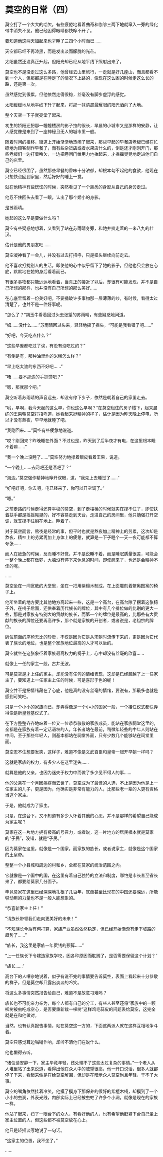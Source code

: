 # 莫空的日常（四）

莫空打了一个大大的哈欠，有些疲倦地看着曲奇和咖啡三两下地就窜入一旁的绿化带中消失不见，他已经困得眼睛都快睁不开了。

要知道他这两天加起来也才睡了三四个小时而已……

天空都已经不再漆黑，而是发出淡而朦胧的光芒。

太阳虽然还没真正升起，但阳光却已经从地平线下照射出来了。

莫空也不是没走过这么多路，他曾经去山里旅行，一走就是好几座山，而且都看不到一个人，但那都是在睡足了的情况下上路的，像现在这么困的时候走这么长的路，还是第一次。

虽然感觉到很累，但他依然走得很稳，丝毫没有脚步虚浮的感觉。

太阳缓缓地从地平线下升了起来，将那一抹清晨最耀眼的阳光洒向了大地。

整个天空一下子就亮堂了起来。

初生的娇阳还把那一幢幢楼房的影子拉的很长，早晨的小城市又是那样的安静，让人感觉像是来到了一座神秘且无人的城市里一般。

随着时间的推移，街道上开始渐渐地热闹了起来，那些早起的早餐店老板已经在忙碌地为顾客制作早餐了，而有些杂货店或者水果店什么的，倒是还才刚刚开门，那些老板们一边打着哈欠，一边把卷闸门给用力地抬起来，才摇摇晃晃地走进他们自己的店里。

莫空已经很困了，虽然那些早餐的香味十分浓郁，却根本勾不起他的食欲，他现在只想快点回到家里，然后好好的睡上一觉。

就在他精神有些恍惚的时候，突然看见了一个熟悉的身影从自己的身旁走过。

他忍不住回头去看了一眼，认出了那个娇小的身影。

是苏雨晴。

她起的这么早是要做什么吗？

莫空有些疑惑地想着，又看到了站在苏雨晴身旁，和她并排走着的一米八九的壮汉。

估计是他的男朋友吧……

莫空凝神看了一会儿，并没有过去打招呼，只是扭头继续向前走去。

他不喜欢打扰别人的生活，即使他的心中似乎留下了她的影子，但他也只会放在心底，默默地在她的身后看着而已。

有很多事物都只能远远地看着，当真正的接近了以后，却很有可能发现，并不是自己所想的那样，也并没有自己所想的那么美好……

在心底里留着一份美好吧，不要捅破许多事物那一层薄薄的纱，有时候，看得太过清楚了，也并不是一件好事呢。

“怎么了？”胡玉牛看着回过头去张望的苏雨晴，有些疑惑地问道。

“姆……没什么……”苏雨晴回过头来，轻轻地摇了摇头，“可能是我看错了吧……”

“好吧，今天吃点什么？”

“这些早餐都吃过了诶，有没有没吃过的？”

“有倒是有，那种油里炸的米糕怎么样？”

“早上吃太油的东西不好吧……”

“唔……要不那边的手抓饼吧？”

“嗯，那就那个吧。”

莫空听着苏雨晴的声音远去，却没有停下步子，依然是朝着自己的家里走去。

“哟，早啊，我今天起的这么早，你也这么早啊？”在莫空租住的房子楼下，起来晨练的王果朝莫空打招呼道，她看起来挺精神的样子，估计是因为昨天晚上停电，所以才没有熬夜，早早地就睡了吧。

“我刚回来……”莫空有些疲惫地说道。

“哎？刚回来？昨晚睡在外面？不过也是，昨天到了后半夜才有电，在这里根本睡不着嘛……”

“我一个晚上没睡了……”莫空努力地撑着眼皮看着王果，说道。

“一个晚上……去网吧还是酒吧了？”

“海边。”莫空强作精神地睁开双眼，道，“我先上去睡觉了……”

“好吧好吧，你去吧，电已经来了，你可以开空调了。”

“嗯。”

之前走路的时候走得还算平稳的莫空，到了走楼梯的时候就实在撑不住了，即使扶着扶手都是摇摇晃晃的，好不容易走到天台，走进自己的房间里，他只勉强打开空调，就支撑不住躺在地上，睡着了。

对于莫空而言，熬夜是经常的事，但平时也就是熬夜加上精神上的劳累，这次却是熬夜、精神上的劳累再加上身体上的疲惫，就算是一下子睡个一天一夜可能都不算夸张……

而人在疲惫的时候，反而睡不好觉，并不是说睡不着，而是睡眠质量很差，可能会一整个晚上都在做梦，大脑没有停下来休息的时间，即使醒来了，也还是会精神不佳的呢。

……

莫空坐在一间宽敞的大堂里，坐在一把用紫檀木制成，在上面雕刻着繁奥图案的椅子上。

他所坐着的地方要比其他地方高起来一些，这是一个高台，在高台除了摆着这张椅子外，在椅子后面，还供奉着历代族长的牌位，其中有几个排位做的比别的更大一些，那是对家族有特别大的贡献的族长，而第一个的牌位是最高的，比那些有大贡献的族长的牌位还要再高许多，那个就是家族的开创者，或者说是，老祖宗的牌位。

牌位前面的座椅无比的珍贵，不仅是因为它是从宋朝时流传下来的，更是因为它代表了族长的地位，也是整个家族地位最高的人才可以坐的。

莫空就坐在这张象征着家族最高权力的椅子上，心中却没有丝毫的欣喜……

就像上一任的家主一般，古井无波。

可是莫空是才上任的家主，却能没有任何的情绪表现，这却是已经超越了上一任家主了，要知道上一任家主上任的时候，可是喜形于色的呢！

莫空并不是把情绪藏在了心底，他是真的没有丝毫的情绪，要说有，那最多也就是感到可笑吧。

只是一个小小的家族而已，却弄得像是一个小小的国家一般，一个接任仪式都快弄得像是新皇登基仪式了。

在下方整整齐齐地站着一位又一位恭恭敬敬的家族成员，能站在家族祠堂这里的，全都是在家族有着一定话语权的人，年长者站在最前，稍微年轻些的中年人则站在中间，至于那些年轻人，则基本都站在祠堂外面，只有少数几个能够站在祠堂里面。

莫空忍不住想要发笑，这样子，难道不像是文武百臣和皇帝一起开早朝一样吗？

这就是家族的权力，有多少人在这里迷失……

就算是他的父亲，也因为迷失于权力中而做了多少见不得人的事……

他的父亲在一个月因癌症而去世了，莫空成为了最佳的人选，不止是因为他是上一任家主的儿子，更是因为，他确实是非常有能力的人，比那些老一辈的人更有资格当这个家主。

于是，他就成为了家主。

只是，在这台下，又不知道有多少人怀着其他的心思，并不是那样的希望自己能成为家主呢？

莫家在这一片地方拥有极高的号召力，或者说，这一片地方的居民根本就是莫家的“子民”，没错，就是“子民。”

因为莫家在这里，就像是一个国家，而家族的族长，或者说家主，就像是这个国家的土皇帝。

整整一个小县城和周边的村和乡，全都在莫家的统治范围之内。

它就像是一个国中的国，在这里有着自己独特的立法和制度，哪怕是市长甚至省长来了，都要给莫家几分面子。

毕竟莫家在这里已经深深地扎根了几百年，底蕴甚至比现在的中国还要深远，所能够动用的力量也不是一般人能想象的。

“恭喜新家主上任！”

“请族长带领我们走向更美好的未来！”

“不知族长今后有何打算，家族产业虽然依然稳定，但已经开始渐渐有走下坡路的趋势了……”

“族长，我这里是家族一年贡钱的预算……”

“上一任族长下令建造家族学校，因各种原因而耽搁了，是否需要保留这个计划？”

“族长……”

高台下的人嘈杂地说着，似乎有说不完的事情要告诉莫空，表面上看起来十分恭敬的样子，但是莫空却只露出淡淡的冷笑。

将这么多事情突然报告给自己，难道不是故意刁难吗？

族长也不可能亲力亲为，每个人都有自己的分工，有些人甚至还将“家族中的一颗柳树被虫吃成空心，是否要重新栽一棵树”这样鸡毛蒜皮的问题丢给莫空，这完全就是在和他做对。

当然，也有认真报告事情，站在莫空这一方的，下面这两派人就在这样互相地争斗着。

莫空只感觉耳边嗡嗡作响，却听不清他们在说什么。

他也懒得去听。

“诸位请安静一下，家主毕竟年轻，还处理不了这些太过复杂的事情。”一个老人从人堆里站了出来说道，看得出他在众人中的威望很高，他一开口说话，很多人就都停了下来，看起来像是在给莫空解围，但却是在暗示众人莫空尚且年轻，干不了大事。

莫空的嘴角依然挂着冷笑，他摸了摸身下那保养的很好的紫檀木椅，却摸到了一个小小的虫洞，外表光线，内部实际上已经被虫蛀了许多个小洞，就像是现在的家族一样。

他站了起来，扫了一眼台下的众人，有看好他的人，也有希望他赶紧下台自己坐上家主位置的人，但这些都不被莫空放在心上。

他只是轻描淡写地说了一句话。

“这家主的位置，我不坐了。”

……
